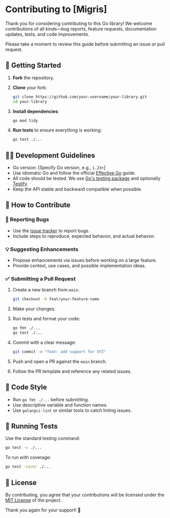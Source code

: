 # Contributing to \[Migris]

Thank you for considering contributing to this Go library! We welcome contributions of all kinds—bug reports, feature requests, documentation updates, tests, and code improvements.

Please take a moment to review this guide before submitting an issue or pull request.

## 🚀 Getting Started

1. **Fork** the repository.

2. **Clone** your fork:

   ```bash
   git clone https://github.com/your-username/your-library.git
   cd your-library
   ```

3. **Install dependencies**:

   ```bash
   go mod tidy
   ```

4. **Run tests** to ensure everything is working:

   ```bash
   go test ./...
   ```

## 🧑‍💻 Development Guidelines

* Go version: \[Specify Go version, e.g., `1.23+`]
* Use idiomatic Go and follow the official [Effective Go](https://golang.org/doc/effective_go.html) guide.
* All code should be tested. We use [Go's testing package](https://golang.org/pkg/testing/) and optionally [Testify](https://github.com/stretchr/testify).
* Keep the API stable and backward compatible when possible.

## 🤝 How to Contribute

### 🐛 Reporting Bugs

* Use the [issue tracker](https://github.com/your-org/your-library/issues) to report bugs.
* Include steps to reproduce, expected behavior, and actual behavior.

### 💡 Suggesting Enhancements

* Propose enhancements via issues before working on a large feature.
* Provide context, use cases, and possible implementation ideas.

### ✅ Submitting a Pull Request

1. Create a new branch from `main`:

   ```bash
   git checkout -b feat/your-feature-name
   ```

2. Make your changes.

3. Run tests and format your code:

   ```bash
   go fmt ./...
   go test ./...
   ```

4. Commit with a clear message:

   ```bash
   git commit -m "feat: add support for XYZ"
   ```

5. Push and open a PR against the `main` branch.

6. Follow the PR template and reference any related issues.

## 🧼 Code Style

* Run `go fmt ./...` before submitting.
* Use descriptive variable and function names.
* Use `golangci-lint` or similar tools to catch linting issues.

## 🧪 Running Tests

Use the standard testing command:

```bash
go test -v ./...
```

To run with coverage:

```bash
go test -cover ./...
```

## 📄 License

By contributing, you agree that your contributions will be licensed under the [MIT License](LICENSE) of the project.

Thank you again for your support! 🙌